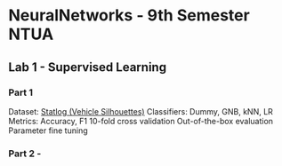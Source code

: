 # NeuralNetworks - 9th Semester NTUA

## Lab 1 - Supervised Learning
### Part 1

Dataset: [Statlog (Vehicle Silhouettes)](http://archive.ics.uci.edu/dataset/149/statlog+vehicle+silhouettes)
Classifiers: Dummy, GNB, kNN, LR
Metrics: Accuracy, F1
10-fold cross validation
Out-of-the-box evaluation
Parameter fine tuning

### Part 2 - 


